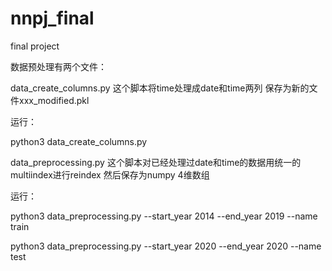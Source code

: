 # nnpj_final
final project

数据预处理有两个文件：

data_create_columns.py 这个脚本将time处理成date和time两列 保存为新的文件xxx_modified.pkl

运行：

python3 data_create_columns.py





data_preprocessing.py 这个脚本对已经处理过date和time的数据用统一的multiindex进行reindex 然后保存为numpy 4维数组

运行：

python3 data_preprocessing.py --start_year 2014 --end_year 2019 --name train

python3 data_preprocessing.py --start_year 2020 --end_year 2020 --name test

